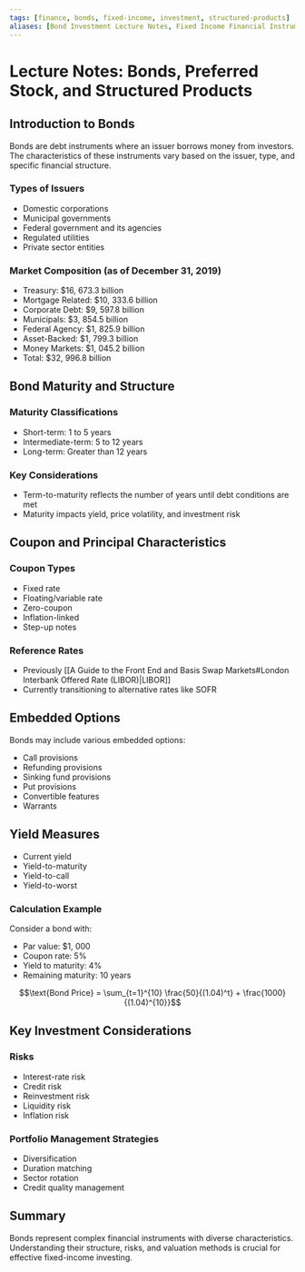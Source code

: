 ```yaml
---
tags: [finance, bonds, fixed-income, investment, structured-products]
aliases: [Bond Investment Lecture Notes, Fixed Income Financial Instruments]
---
```

# Lecture Notes: Bonds, Preferred Stock, and Structured Products

## Introduction to Bonds

Bonds are debt instruments where an issuer borrows money from investors. The characteristics of these instruments vary based on the issuer,  type,  and specific financial structure.

### Types of Issuers
- Domestic corporations
- Municipal governments
- Federal government and its agencies
- Regulated utilities
- Private sector entities

### Market Composition (as of December 31,  2019)
- Treasury: $16,  673.3 billion
- Mortgage Related: $10,  333.6 billion
- Corporate Debt: $9,  597.8 billion
- Municipals: $3,  854.5 billion
- Federal Agency: $1,  825.9 billion
- Asset-Backed: $1,  799.3 billion
- Money Markets: $1,  045.2 billion
- Total: $32,  996.8 billion

## Bond Maturity and Structure

### Maturity Classifications
- Short-term: 1 to 5 years
- Intermediate-term: 5 to 12 years
- Long-term: Greater than 12 years

### Key Considerations
- Term-to-maturity reflects the number of years until debt conditions are met
- Maturity impacts yield,  price volatility,  and investment risk

## Coupon and Principal Characteristics

### Coupon Types
- Fixed rate
- Floating/variable rate
- Zero-coupon
- Inflation-linked
- Step-up notes

### Reference Rates
- Previously [[A Guide to the Front End and Basis Swap Markets#London Interbank Offered Rate (LIBOR)|LIBOR]]
- Currently transitioning to alternative rates like SOFR

## Embedded Options

Bonds may include various embedded options:
- Call provisions
- Refunding provisions
- Sinking fund provisions
- Put provisions
- Convertible features
- Warrants

## Yield Measures

- Current yield
- Yield-to-maturity
- Yield-to-call
- Yield-to-worst

### Calculation Example
Consider a bond with:
- Par value: $1,  000
- Coupon rate: 5%
- Yield to maturity: 4%
- Remaining maturity: 10 years

$$\text{Bond Price} = \sum_{t=1}^{10} \frac{50}{(1.04)^t} + \frac{1000}{(1.04)^{10}}$$

## Key Investment Considerations

### Risks
- Interest-rate risk
- Credit risk
- Reinvestment risk
- Liquidity risk
- Inflation risk

### Portfolio Management Strategies
- Diversification
- Duration matching
- Sector rotation
- Credit quality management

## Summary

Bonds represent complex financial instruments with diverse characteristics. Understanding their structure,  risks,  and valuation methods is crucial for effective fixed-income investing.